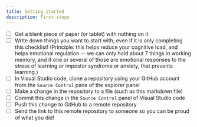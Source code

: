 ```yaml
---
title: Getting started
description: First steps
---
```


- [ ] Get a blank piece of paper (or tablet) with nothing on it
- [ ] Write down things you want to start with, even if it is only completing this checklist! (Principle: this helps reduce your cognitive load, and helps emotional regulation -- we can only hold about 7 things in working memory, and if one or several of those are emotional responses to the stress of learning or impostor syndrome or anxiety, that prevents learning.)
- [ ] In Visual Studio code, clone a repository using your GitHub account from the `Source Control` pane of the explorer panel
- [ ] Make a change in the repository to a file (such as this markdown file)
- [ ] Commit this change in the `Source Control` panel of Visual Studio code
- [ ] Push this change to GitHub to a remote repository
- [ ] Send the link to this remote repository to someone so you can be proud of what you did!
